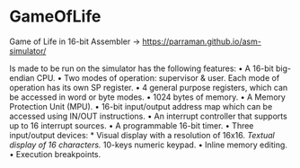 # GameOfLife
Game of Life in 16-bit Assembler -> https://parraman.github.io/asm-simulator/

Is made to be run on the simulator has the following features:
  • A 16-bit big-endian CPU.
  • Two modes of operation: supervisor & user. Each mode of operation has its own SP register.
  • 4 general purpose registers, which can be accessed in word or byte modes.
  • 1024 bytes of memory.
  • A Memory Protection Unit (MPU).
  • 16-bit input/output address map which can be accessed using IN/OUT instructions.
  • An interrupt controller that supports up to 16 interrupt sources.
  • A programmable 16-bit timer.
  • Three input/output devices: * Visual display with a resolution of 16x16. *Textual display of 16 characters.* 10-keys numeric keypad.
  • Inline memory editing.
  • Execution breakpoints.
